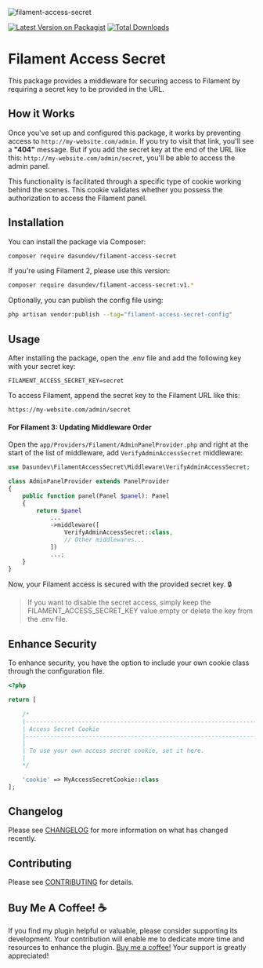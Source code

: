 ![filament-access-secret](https://github.com/dasundev/filament-access-secret/assets/54996800/97cb0dd9-3e0d-42be-8f19-3f4ab66e37a1)

[![Latest Version on Packagist](https://img.shields.io/packagist/v/dasundev/filament-access-secret.svg?style=flat-square)](https://packagist.org/packages/dasundev/filament-access-secret)
[![Total Downloads](https://img.shields.io/packagist/dt/dasundev/filament-access-secret.svg?style=flat-square)](https://packagist.org/packages/dasundev/filament-access-secret)

# Filament Access Secret

This package provides a middleware for securing access to Filament by requiring a secret key to be provided in the URL.

## How it Works
Once you've set up and configured this package, it works by preventing access to `http://my-website.com/admin`. If you try to visit that link, you'll see a **"404"** message. But if you add the secret key at the end of the URL like this: `http://my-website.com/admin/secret`, you'll be able to access the admin panel.

This functionality is facilitated through a specific type of cookie working behind the scenes. This cookie validates whether you possess the authorization to access the Filament panel.

## Installation

You can install the package via Composer:

 ```bash
 composer require dasundev/filament-access-secret
 ```


If you're using Filament 2, please use this version:

 ```bash
 composer require dasundev/filament-access-secret:v1.*
 ```

Optionally, you can publish the config file using:

```bash
php artisan vendor:publish --tag="filament-access-secret-config"
```
## Usage

After installing the package, open the .env file and add the following key with your secret key:

```dotenv
FILAMENT_ACCESS_SECRET_KEY=secret
```

To access Filament, append the secret key to the Filament URL like this:

```
https://my-website.com/admin/secret
```

#### For Filament 3: Updating Middleware Order

Open the `app/Providers/Filament/AdminPanelProvider.php` and right at the start of the list of middleware, add `VerifyAdminAccessSecret` middleware:

```php
use Dasundev\FilamentAccessSecret\Middleware\VerifyAdminAccessSecret;

class AdminPanelProvider extends PanelProvider
{
    public function panel(Panel $panel): Panel
    {
        return $panel
            ...
            ->middleware([
                VerifyAdminAccessSecret::class,
                // Other middlewares...
            ])
            ...;
    }
}
```

Now, your Filament access is secured with the provided secret key. 🔒

> If you want to disable the secret access, simply keep the FILAMENT_ACCESS_SECRET_KEY value empty or delete the key from the .env file.

## Enhance Security
To enhance security, you have the option to include your own cookie class through the configuration file.

```php
<?php

return [
 
    /*
    |--------------------------------------------------------------------------
    | Access Secret Cookie
    |--------------------------------------------------------------------------
    |
    | To use your own access secret cookie, set it here.
    |
    */

    'cookie' => MyAccessSecretCookie::class
];

```

## Changelog

Please see [CHANGELOG](CHANGELOG.md) for more information on what has changed recently.

## Contributing

Please see [CONTRIBUTING](CONTRIBUTING.md) for details.

## Buy Me A Coffee! :coffee:
If you find my plugin helpful or valuable, please consider supporting its development. Your contribution will enable me to dedicate more time and resources to enhance the plugin. [Buy me a coffee!](https://www.buymeacoffee.com/dasundev) Your support is greatly appreciated!
